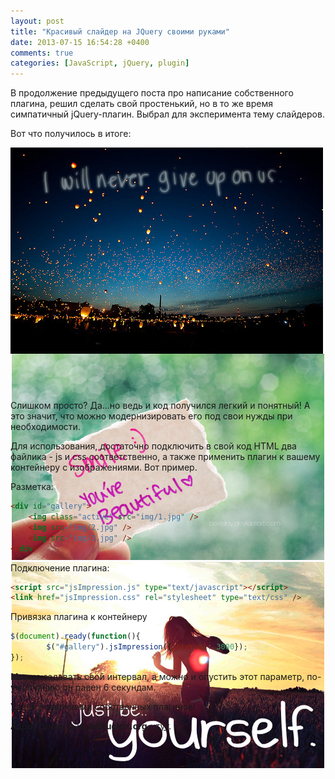 ```yaml
---
layout: post
title: "Красивый слайдер на JQuery своими руками"
date: 2013-07-15 16:54:28 +0400
comments: true
categories: [JavaScript, jQuery, plugin]
---
```


<script src="/assets/jsimpression/jsImpression.js" type="text/javascript"></script>
<link href="/stylesheets/jsimpression/jsImpression.css" rel="stylesheet" type="text/css" />

В продолжение предыдущего поста про написание собственного плагина, решил сделать свой простенький, но в то же время симпатичный jQuery-плагин. Выбрал для эксперимента тему слайдеров. 

<!-- more -->

Вот что получилось в итоге:

<div id="gallery" style="width: 100%; height: 390px; text-align: center;">
	<img class="active" src="/images/jsimpression/1.jpg" style="display: block;"/>
	<img src="/images/jsimpression/2.jpg" />
	<img src="/images/jsimpression/3.jpg" />
</div>

Слишком просто? Да...но ведь и код получился легкий и понятный! А это значит, что можно модернизировать его под свои нужды при необходимости.

Для использования, достаточно подключить в свой код HTML два файлика - js и css соответственно, а также применить плагин к вашему контейнеру с изображениями. Вот пример.

Разметка:
``` html
<div id="gallery">
	<img class="active" src="img/1.jpg" />
	<img src="img/2.jpg" />
	<img src="img/3.jpg" />
</div>
```

Подключение плагина:
``` html
<script src="jsImpression.js" type="text/javascript"></script>
<link href="jsImpression.css" rel="stylesheet" type="text/css" />
```

Привязка плагина к контейнеру

``` javascript
$(document).ready(function(){
        $("#gallery").jsImpression({interval: 3000});
});
```

Можно задавать свой интервал, а можно и опустить этот параметр, по-умолчанию он равен 6 секундам.

Удачи в написании собственных плагинов!

Адрес проекта на **bitbucket.org** - [тут](https://bitbucket.org/freeproger/jsimpression).

<script>
	$(document).ready(function(){
		    $("#gallery").jsImpression({interval: 3000});
	});
</script>
